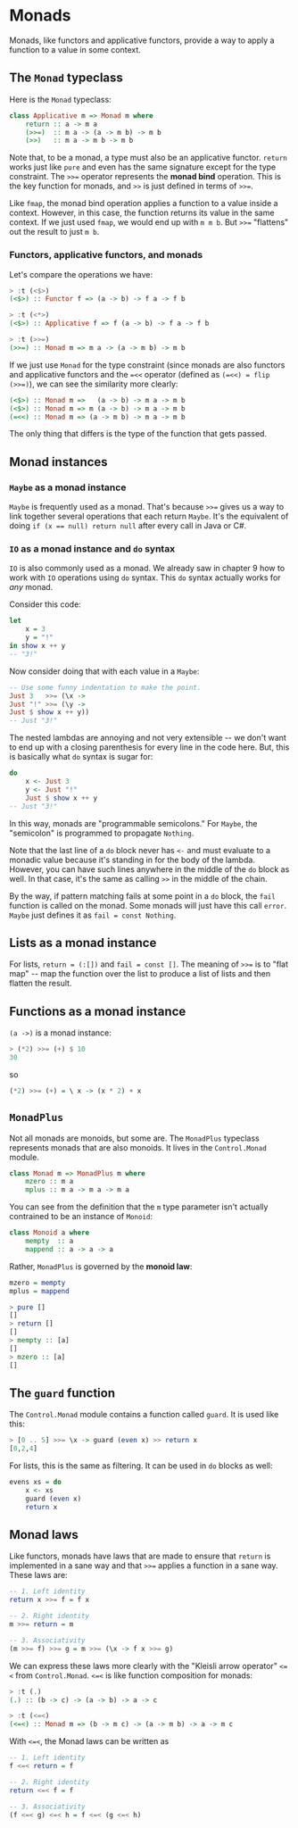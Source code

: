 # Monads

Monads, like functors and applicative functors, provide a way to apply a function to a value in some context.

## The `Monad` typeclass

Here is the `Monad` typeclass:

```hs
class Applicative m => Monad m where
    return :: a -> m a
    (>>=)  :: m a -> (a -> m b) -> m b
    (>>)   :: m a -> m b -> m b
```

Note that, to be a monad, a type must also be an applicative functor.
`return` works just like `pure` and even has the same signature except for the type constraint.
The `>>=` operator represents the **monad bind** operation.
This is the key function for monads, and `>>` is just defined in terms of `>>=`.

Like `fmap`, the monad bind operation applies a function to a value inside a context.
However, in this case, the function returns its value in the same context.
If we just used `fmap`, we would end up with `m m b`.
But `>>=` "flattens" out the result to just `m b`.

### Functors, applicative functors, and monads

Let's compare the operations we have:

```hs
> :t (<$>)
(<$>) :: Functor f => (a -> b) -> f a -> f b

> :t (<*>)
(<$>) :: Applicative f => f (a -> b) -> f a -> f b

> :t (>>=)
(>>=) :: Monad m => m a -> (a -> m b) -> m b
```

If we just use `Monad` for the type constraint (since monads are also functors and applicative functors and the `=<<` operator (defined as `(=<<) = flip (>>=)`), we can see the similarity more clearly:

```hs
(<$>) :: Monad m =>   (a -> b) -> m a -> m b
(<$>) :: Monad m => m (a -> b) -> m a -> m b
(=<<) :: Monad m => (a -> m b) -> m a -> m b
```

The only thing that differs is the type of the function that gets passed.

## Monad instances

### `Maybe` as a monad instance

`Maybe` is frequently used as a monad.
That's because `>>=` gives us a way to link together several operations that each return `Maybe`.
It's the equivalent of doing `if (x == null) return null` after every call in Java or C#.

### `IO` as a monad instance and `do` syntax

`IO` is also commonly used as a monad.
We already saw in chapter 9 how to work with `IO` operations using `do` syntax.
This `do` syntax actually works for *any* monad.

Consider this code:

```hs
let
    x = 3
    y = "!"
in show x ++ y
-- "3!"
```

Now consider doing that with each value in a `Maybe`:

```hs
-- Use some funny indentation to make the point.
Just 3   >>= (\x ->
Just "!" >>= (\y ->
Just $ show x ++ y))
-- Just "3!"
```

The nested lambdas are annoying and not very extensible -- we don't want to end up with a closing parenthesis for every line in the code here.
But, this is basically what `do` syntax is sugar for:

```hs
do
    x <- Just 3
    y <- Just "!"
    Just $ show x ++ y
-- Just "3!"
```

In this way, monads are "programmable semicolons."
For `Maybe`, the "semicolon" is programmed to propagate `Nothing`.

Note that the last line of a `do` block never has `<-` and must evaluate to a monadic value because it's standing in for the body of the lambda.
However, you can have such lines anywhere in the middle of the `do` block as well.
In that case, it's the same as calling `>>` in the middle of the chain.

By the way, if pattern matching fails at some point in a `do` block, the `fail` function is called on the monad.
Some monads will just have this call `error`.
`Maybe` just defines it as `fail = const Nothing`.

## Lists as a monad instance

For lists, `return = (:[])` and `fail = const []`.
The meaning of `>>=` is to "flat map" -- map the function over the list to produce a list of lists and then flatten the result.

## Functions as a monad instance

`(a ->)` is a monad instance:

```hs
> (*2) >>= (+) $ 10
30
```

so

```hs
(*2) >>= (+) = \ x -> (x * 2) + x
```

## `MonadPlus`

Not all monads are monoids, but some are.
The `MonadPlus` typeclass represents monads that are also monoids.
It lives in the `Control.Monad` module.

```hs
class Monad m => MonadPlus m where
    mzero :: m a
    mplus :: m a -> m a -> m a
```

You can see from the definition that the `m` type parameter isn't actually contrained to be an instance of `Monoid`:

```hs
class Monoid a where
    mempty  :: a
    mappend :: a -> a -> a
```

Rather, `MonadPlus` is governed by the **monoid law**:

```hs
mzero = mempty
mplus = mappend
```

```hs
> pure []
[]
> return []
[]
> mempty :: [a]
[]
> mzero :: [a]
[]
```

## The `guard` function

The `Control.Monad` module contains a function called `guard`.
It is used like this:

```hs
> [0 .. 5] >>= \x -> guard (even x) >> return x
[0,2,4]
```

For lists, this is the same as filtering.
It can be used in `do` blocks as well:


```hs
evens xs = do
    x <- xs
    guard (even x)
    return x
```

## Monad laws

Like functors, monads have laws that are made to ensure that `return` is implemented in a sane way and that `>>=` applies a function in a sane way.
These laws are:

```hs
-- 1. Left identity
return x >>= f = f x

-- 2. Right identity
m >>= return = m

-- 3. Associativity
(m >>= f) >>= g = m >>= (\x -> f x >>= g)
```

We can express these laws more clearly with the "Kleisli arrow operator" `<=<` from `Control.Monad`.
`<=<` is like function composition for monads:

```hs
> :t (.)
(.) :: (b -> c) -> (a -> b) -> a -> c

> :t (<=<)
(<=<) :: Monad m => (b -> m c) -> (a -> m b) -> a -> m c
```

With `<=<`, the Monad laws can be written as

```hs
-- 1. Left identity
f <=< return = f

-- 2. Right identity
return <=< f = f

-- 3. Associativity
(f <=< g) <=< h = f <=< (g <=< h)
```